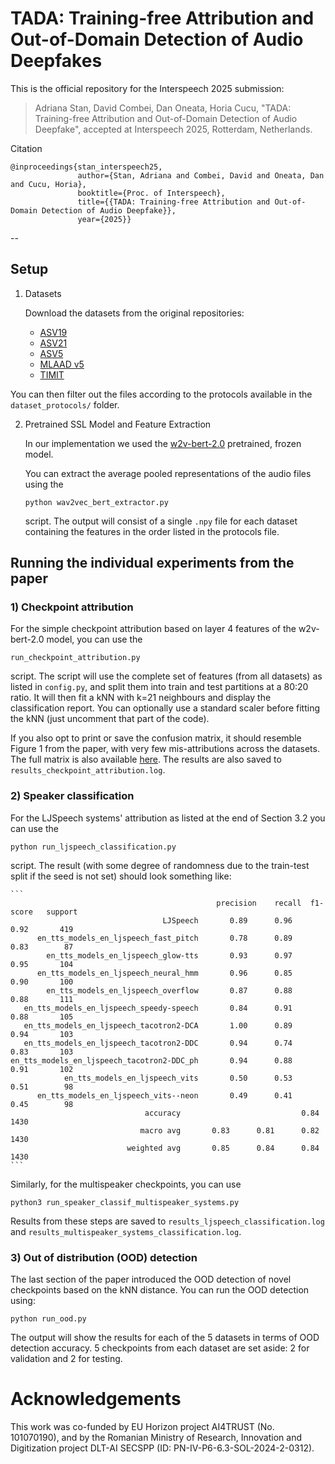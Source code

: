 # TADA: Training-free Attribution and Out-of-Domain Detection of Audio Deepfakes

This is the official repository for the Interspeech 2025 submission:
> Adriana Stan, David Combei, Dan Oneata, Horia Cucu, "TADA: Training-free Attribution and Out-of-Domain Detection of Audio Deepfake", accepted at Interspeech 2025, Rotterdam, Netherlands.

Citation

```
@inproceedings{stan_interspeech25,
               author={Stan, Adriana and Combei, David and Oneata, Dan and Cucu, Horia},
               booktitle={Proc. of Interspeech}, 
               title={{TADA: Training-free Attribution and Out-of-Domain Detection of Audio Deepfake}}, 
               year={2025}}
```


--

## Setup

1) Datasets
   
   Download the datasets from the original repositories:
   - [ASV19](https://datashare.ed.ac.uk/handle/10283/3336)
   - [ASV21](https://www.asvspoof.org/index2021.html)
   - [ASV5](https://www.asvspoof.org/workshop2024)
   - [MLAAD v5](https://deepfake-total.com/mlaad)
   - [TIMIT](https://zenodo.org/records/6560159)
  
  You can then filter out the files according to the protocols available in the `dataset_protocols/` folder.

2) Pretrained SSL Model and Feature Extraction
   
   In our implementation we used the [w2v-bert-2.0](https://huggingface.co/facebook/w2v-bert-2.0) pretrained, frozen model.

   You can extract the average pooled representations of the audio files using the
    ```
   python wav2vec_bert_extractor.py
    ```

   script. The output will consist of a single `.npy` file for each dataset containing the features in the order listed in the protocols file. 


## Running the individual experiments from the paper

### 1) Checkpoint attribution
   
   For the simple checkpoint attribution based on layer 4 features of the w2v-bert-2.0 model, you can use the

   ```
   run_checkpoint_attribution.py
   ```

   script. The script will use the complete set of features (from all datasets) as listed in `config.py`, and split them into train and test partitions at a 80:20 ratio. It will then fit a kNN with k=21 neighbours and display the classification report. You can optionally use a standard scaler before fitting the kNN (just uncomment that part of the code).

   If you also opt to print or save the confusion matrix, it should resemble Figure 1 from the paper, with very few mis-attributions across the datasets. The full matrix is also available [here](confusion_21_neighbors.pdf). The results are also saved to `results_checkpoint_attribution.log`.
   
### 2) Speaker classification
   
   For the LJSpeech systems' attribution as listed at the end of Section 3.2 you can use the 
   
   ```
   python run_ljspeech_classification.py
   ``` 
   
   script. The result (with some degree of randomness due to the train-test split if the seed is not set) should look something like:
    
    ```
                                                  precision    recall  f1-score   support
                                      LJSpeech       0.89      0.96      0.92       419
          en_tts_models_en_ljspeech_fast_pitch       0.78      0.89      0.83        87
            en_tts_models_en_ljspeech_glow-tts       0.93      0.97      0.95       104
          en_tts_models_en_ljspeech_neural_hmm       0.96      0.85      0.90       100
            en_tts_models_en_ljspeech_overflow       0.87      0.88      0.88       111
       en_tts_models_en_ljspeech_speedy-speech       0.84      0.91      0.88       105
       en_tts_models_en_ljspeech_tacotron2-DCA       1.00      0.89      0.94       103
       en_tts_models_en_ljspeech_tacotron2-DDC       0.94      0.74      0.83       103
    en_tts_models_en_ljspeech_tacotron2-DDC_ph       0.94      0.88      0.91       102
                en_tts_models_en_ljspeech_vits       0.50      0.53      0.51        98
          en_tts_models_en_ljspeech_vits--neon       0.49      0.41      0.45        98
                                  accuracy                           0.84      1430
                                 macro avg       0.83      0.81      0.82      1430
                              weighted avg       0.85      0.84      0.84      1430
    ```


Similarly, for the multispeaker checkpoints, you can use 

```
python3 run_speaker_classif_multispeaker_systems.py
``` 

Results from these steps are saved to `results_ljspeech_classification.log` and `results_multispeaker_systems_classification.log`.

### 3) Out of distribution (OOD) detection

   The last section of the paper introduced the OOD detection of novel checkpoints based on the kNN distance. You can run the OOD detection using: 
   
   ```
   python run_ood.py
   ``` 
   The output will show the results for each of the 5 datasets in terms of OOD detection accuracy. 5 checkpoints from each dataset are set aside: 2 for validation and 2 for testing.



# Acknowledgements
This work was co-funded by EU Horizon project AI4TRUST (No. 101070190), and by the Romanian Ministry of Research, Innovation and Digitization project DLT-AI SECSPP (ID: PN-IV-P6-6.3-SOL-2024-2-0312).
